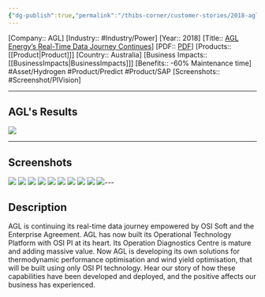 ```yaml
---
{"dg-publish":true,"permalink":"/thibs-corner/customer-stories/2018-agl-agl-energy-s-real-time-data-journey-continues/"}
---
```


[Company:: AGL]
[Industry:: #Industry/Power]
[Year:: 2018]
[Title:: [AGL Energy’s Real-Time Data Journey Continues](https://resources.osisoft.com/presentations/agl-energy-s-real-time-data-journey-continues/)]
[PDF:: [PDF](https://cdn.osisoft.com/osi/presentations/2018-uc-san-francisco/UC18NA-D2PG03-AGL_Energy-DBartolo-AGL-Energys-Real-Time-Data-Journey-Continues.pdf)]
[Products:: [[Product\|Product]]]
[Country:: Australia]
[Business Impacts:: [[BusinessImpacts\|BusinessImpacts]]]
[Benefits:: -60% Maintenance time]
#Asset/Hydrogen  #Product/Predict #Product/SAP 
[Screenshots:: #Screenshot/PIVision]

---
## AGL's Results
![](https://i.imgur.com/rwXRwn7.png)

---
## Screenshots
![](https://i.imgur.com/bcM9KbH.png)
![](https://i.imgur.com/qjUc3e3.png)
![](https://i.imgur.com/VUHVYuI.png)
![](https://i.imgur.com/2Qh8Zbu.png)
![](https://i.imgur.com/vttACAd.png)
![](https://i.imgur.com/2PMEWou.png)
![](https://i.imgur.com/N0ILS0W.png)
![](https://i.imgur.com/uqnajYT.png)
![](https://i.imgur.com/fMd4FDH.png)
![](https://i.imgur.com/CfIkkEW.png)---
## Description
AGL is continuing its real-time data journey empowered by OSI Soft and the Enterprise Agreement. AGL has now built its Operational Technology Platform with OSI PI at its heart. Its Operation Diagnostics Centre is mature and adding massive value. Now AGL is developing its own solutions for thermodynamic performance optimisation and wind yield optimisation, that will be built using only OSI PI technology. Hear our story of how these capabilities have been developed and deployed, and the positive affects our business has experienced.